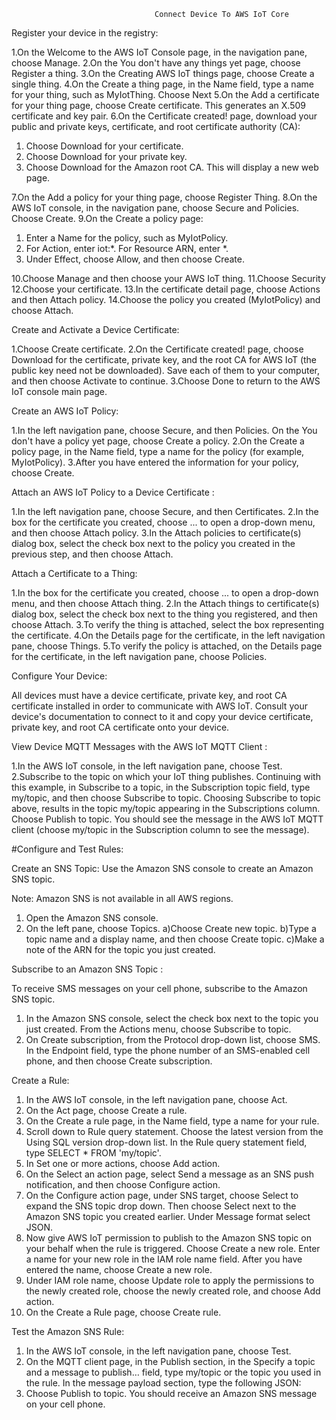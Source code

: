                                     Connect Device To AWS IoT Core

Register your device in the registry:

1.On the Welcome to the AWS IoT Console page, in the navigation pane, choose Manage. 
2.On the You don't have any things yet page, choose Register a thing. 
3.On the Creating AWS IoT things page, choose Create a single thing. 
4.On the Create a thing page, in the Name field, type a name for your thing, such as  MyIotThing. Choose Next
5.On the Add a certificate for your thing page, choose Create certificate. This generates an X.509 certificate and key pair. 
6.On the Certificate created! page, download your public and private keys, certificate, and root certificate authority (CA): 
1. Choose Download for your certificate. 
2. Choose Download for your private key. 
3. Choose Download for the Amazon root CA. This will display a new web page. 

7.On the Add a policy for your thing page, choose Register Thing. 
8.On the AWS IoT console, in the navigation pane, choose Secure and Policies. Choose Create. 
9.On the Create a policy page: 
1. Enter a Name for the policy, such as MyIotPolicy. 
2. For Action, enter iot:*. For Resource ARN, enter *. 
3. Under Effect, choose Allow, and then choose Create. 

10.Choose Manage and then choose your AWS IoT thing. 
11.Choose Security
12.Choose your certificate.
13.In the certificate detail page, choose Actions and then Attach policy.
14.Choose the policy you created (MyIotPolicy) and choose Attach.


Create and Activate a Device Certificate:

1.Choose Create certificate. 
2.On the Certificate created! page, choose Download for the certificate, private key, and the root CA for AWS IoT (the public key need not be downloaded). Save each of them to your computer, and then choose Activate to continue. 
3.Choose Done to return to the AWS IoT console main page. 

Create an AWS IoT Policy:

1.In the left navigation pane, choose Secure, and then Policies. On the You don't have a policy yet page, choose Create a policy. 
2.On the Create a policy page, in the Name field, type a name for the policy (for example, MyIotPolicy). 
3.After you have entered the information for your policy, choose Create. 


Attach an AWS IoT Policy to a Device Certificate :

1.In the left navigation pane, choose Secure, and then Certificates. 
2.In the box for the certificate you created, choose ... to open a drop-down menu, and then choose Attach policy. 
3.In the Attach policies to certificate(s) dialog box, select the check box next to the policy you created in the previous step, and then choose Attach. 

Attach a Certificate to a Thing:

1.In the box for the certificate you created, choose ... to open a drop-down menu, and then choose Attach thing. 
2.In the Attach things to certificate(s) dialog box, select the check box next to the thing you registered, and then choose Attach. 
3.To verify the thing is attached, select the box representing the certificate. 
4.On the Details page for the certificate, in the left navigation pane, choose Things. 
5.To verify the policy is attached, on the Details page for the certificate, in the left navigation pane, choose Policies. 

Configure Your Device:

All devices must have a device certificate, private key, and root CA certificate installed in order to communicate with AWS IoT. Consult your device's documentation to connect to it and copy your device certificate, private key, and root CA certificate onto your device. 

View Device MQTT Messages with the AWS IoT MQTT Client :

1.In the AWS IoT console, in the left navigation pane, choose Test. 
2.Subscribe to the topic on which your IoT thing publishes. Continuing with this example, in Subscribe to a topic, in the Subscription topic field, type my/topic, and then choose Subscribe to topic. 
Choosing Subscribe to topic above, results in the topic my/topic appearing in the Subscriptions column. 
Choose Publish to topic. You should see the message in the AWS IoT MQTT client (choose my/topic in the Subscription column to see the message). 

#Configure and Test Rules:

Create an SNS Topic:
Use the Amazon SNS console to create an Amazon SNS topic.

Note:
Amazon SNS is not available in all AWS regions. 

1. Open the Amazon SNS console. 
2. On the left pane, choose Topics. 
      a)Choose Create new topic. 
      b)Type a topic name and a display name, and then choose Create topic. 
      c)Make a note of the ARN for the topic you just created.
       
Subscribe to an Amazon SNS Topic :

To receive SMS messages on your cell phone, subscribe to the Amazon SNS topic.
1. In the Amazon SNS console, select the check box next to the topic you just created. From the Actions menu, choose Subscribe to topic. 
2. On Create subscription, from the Protocol drop-down list, choose SMS. 
In the Endpoint field, type the phone number of an SMS-enabled cell phone, and then choose Create subscription. 

Create a Rule:

1. In the AWS IoT console, in the left navigation pane, choose Act. 
2. On the Act page, choose Create a rule. 
3. On the Create a rule page, in the Name field, type a name for your rule. 
4. Scroll down to Rule query statement. Choose the latest version from the Using SQL version drop-down list. In the Rule query statement field, type SELECT * FROM 'my/topic'. 
5. In Set one or more actions, choose Add action. 
6. On the Select an action page, select Send a message as an SNS push notification, and then choose Configure action. 
7. On the Configure action page, under SNS target, choose Select to expand the SNS topic drop down. Then choose Select next to the Amazon SNS topic you created earlier. Under Message format select JSON. 
8. Now give AWS IoT permission to publish to the Amazon SNS topic on your behalf when the rule is triggered. Choose Create a new role. Enter a name for your new role in the IAM role name field. After you have entered the name, choose Create a new role. 
9. Under IAM role name, choose Update role to apply the permissions to the newly created role, choose the newly created role, and choose Add action. 
10. On the Create a Rule page, choose Create rule. 

Test the Amazon SNS Rule:

1. In the AWS IoT console, in the left navigation pane, choose Test. 
2. On the MQTT client page, in the Publish section, in the Specify a topic and a message to publish… field, type my/topic or the topic you used in the rule. In the message payload section, type the following JSON: 
3. Choose Publish to topic. You should receive an Amazon SNS message on your cell phone. 
